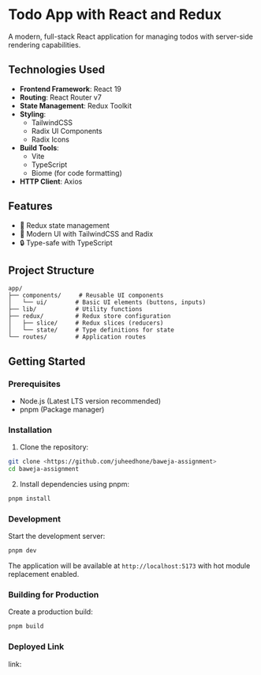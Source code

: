 # Todo App with React and Redux

A modern, full-stack React application for managing todos with server-side rendering capabilities.

## Technologies Used

- **Frontend Framework**: React 19
- **Routing**: React Router v7
- **State Management**: Redux Toolkit
- **Styling**:
  - TailwindCSS
  - Radix UI Components
  - Radix Icons
- **Build Tools**:
  - Vite
  - TypeScript
  - Biome (for code formatting)
- **HTTP Client**: Axios

## Features

- 🔄 Redux state management
- 🎨 Modern UI with TailwindCSS and Radix
- 🔒 Type-safe with TypeScript

## Project Structure

```
app/
├── components/     # Reusable UI components
│   └── ui/        # Basic UI elements (buttons, inputs)
├── lib/           # Utility functions
├── redux/         # Redux store configuration
│   ├── slice/     # Redux slices (reducers)
│   └── state/     # Type definitions for state
└── routes/        # Application routes
```

## Getting Started

### Prerequisites

- Node.js (Latest LTS version recommended)
- pnpm (Package manager)

### Installation

1. Clone the repository:

```bash
git clone <https://github.com/juheedhone/baweja-assignment>
cd baweja-assignment
```

2. Install dependencies using pnpm:

```bash
pnpm install
```

### Development

Start the development server:

```bash
pnpm dev
```

The application will be available at `http://localhost:5173` with hot module replacement enabled.

### Building for Production

Create a production build:

```bash
pnpm build
```

### Deployed Link

link: <repository-url>